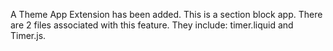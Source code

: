 A Theme App Extension has been added. This is a section block app.
There are 2 files associated with this feature. They include: timer.liquid and Timer.js.